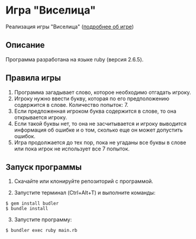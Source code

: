 # Игра "Виселица"

Реализация игры "Виселица" ([подробнее об игре](https://tinyurl.com/y4n95dlq))

## Описание

Программа разработана на языке ruby (версия 2.6.5). 

## Правила игры

1. Программа загадывает слово, которое необходимо отгадать игроку.
2. Игроку нужно ввести букву, которая по его предположению содержится в слове. Количество попыток: 7.
3. Если предложенная игроком буква содержится в слове, то она открывается игроку. 
4. Если такой буквы нет, то она не засчитывается и игроку выводится информация об ошибке и о том, сколько еще он может допустить ошибок. 
5. Игра продолжается до тех пор, пока не угаданы все буквы в слове или пока игрок не использует все 7 попыток.

## Запуск программы

1. Скачайте или клонируйте репозиторий с программой.

2. Запустите терминал (Ctrl+Alt+T) и выполните команды:

```
$ gem install budler
$ bundle install
```

3. Запустите программу:

```
$ bundler exec ruby main.rb
```
